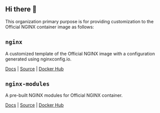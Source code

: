 ## Hi there 👋

This organization primary purpose is for providing customization to the Official NGINX container image as follows:

## `nginx`

A customized template of the Official NGINX image with a configuration generated using nginxconfig.io.

[Docs](https://chocolatefrappe.xyz/nginx) | [Source](https://github.com/chocolatefrappe/nginx) | [Docker Hub](https://hub.docker.com/r/chocolatefrappe/nginx)

## `nginx-modules`

A pre-built NGINX modules for Official NGINX container.

[Docs](https://chocolatefrappe.xyz/nginx-modules) | [Source](https://github.com/chocolatefrappe/nginx-modules) | [Docker Hub](https://hub.docker.com/r/chocolatefrappe/nginx-modules)
